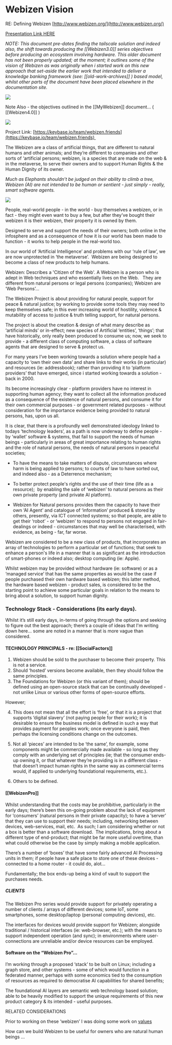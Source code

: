 # Webizen Vision

RE: Defining Webizen [http://www.webizen.org/](http://www.webizen.org/)

[Presentation Link HERE](https://docs.google.com/presentation/d/1Soo3Rmk0jzEVgj4dl8F9P7RaHEC-cy8auk8N0QSC9fs/edit?usp=sharing)

*NOTE: This document pre-dates finding the tailscale solution and indeed also, the shift towards producing the [[Webizen3.0]] series objectives before producing an ecosystem involving hardware.  This older document has not been properly updated; at the moment; it outlines some of the vision of Webizen as was originally when i started work on this new approach that set-aside the earlier work that intended to deliver a knowledge banking framework (see: [[old-work-archives]] ) based model, whilst other parts of the document have been placed elsewhere in the documentation site.*

![](https://lh3.googleusercontent.com/CW51XI7LTUbxco6KNuWNfbjjkpHCarCE7B8qTqDa7mJ7sfC5EFutVrQEZVxIa3ZqyKNHKhcHiV3EqOTG7K60xv1xFxeRXLIl4Ko3Guj2AYuYPAuELKjecOmyS656Kfj_e3iPFuem-Zyzj3mkC8WFPoRUJOK2IlbL25bWmI5LuvZREsK5Y9VuCN3Bt2HZ)

Note Also - the objectives outlined in the [[MyWebizen]] document...  ( [[Webizen4.0]] )


![](https://lh5.googleusercontent.com/bydAN7N36PCl1cWBphkdlKxJD07sreAnuqxPVXBUwUvoP7VeJZUZ0Uusqs7PDdivztr5v0LHwYjnkVb3OK18A3zUroK7ua_WuB15zMdjhkPdYrIUeUUQ9iuobafDd5GC4E9TMlYcHvw5uuvVKK3gmxV1lg_oF6dn9aD1LA-UMgNoxkYhFYkOLqFnm07j)

Project Link: [https://keybase.io/team/webizen.friends](https://keybase.io/team/webizen.friends) 

The Webizen are a class of artificial things, that are different to natural humans and other animals; and they’re different to companies and other sorts of ‘artificial persons; webizen, is a species that are made on the web & in the metaverse, to serve their owners and to support Human Rights & the Human Dignity of its owner. 

*Much as Elephants shouldn’t be judged on their ability to climb a tree, Webizen (AI) are not intended to be human or sentient - just simply - really, smart software agents.*

  
![](https://lh3.googleusercontent.com/qJ_V0Gb9tEX3uq12suRKWAPDx-xk7d4lCglN_bs9b7h3u-mO8xQPJ-AR3ru7izkBE3ofGHs8HPlxdzNZvP1ZlcKGfMVIssRxxFDzh4AmxnepECGzfBOXNNzbpAjdWTPM8jflVUwp1KQVDr9CpawOePzmmnASVMnbWys3z8MtSM7s5pEHbspOC_Dg4rTT)

People, real-world people - in the world - buy themselves a webizen, or in fact - they might even want to buy a few, but after they’ve bought their webizen it is their webizen, their property it is owned by them. 

Designed to serve and support the needs of their owners; both online in the infosphere and as a consequence of how it is our world has been made to function - it works to help people in the real-world too. 

In our world of ‘Artificial Intelligence’ and problems with our ‘rule of law’, we are now unprotected in ‘the metaverse’.  Webizen are being designed to become a class of new products to help humans.

Webizen: Describes a 'Citizen of the Web'. A Webizen is a person who is adept in Web techniques and who essentially lives on the Web.   They are different from natural persons or legal persons (companies); Webizen are ‘Web Persons’…

The Webizen Project is about providing for natural people, support for peace & natural justice; by working to provide some tools they may need to keep themselves safe; in this ever increasing world of hostility, violence & mutability of access to justice & truth telling support, for natural persons.

The project is about the creation & design of what many describe as ‘artificial minds’ or in-effect; new species of Artificial ‘entities’, ‘things’; that have historically, only really been produced to consume us; now, we seek to provide - a different class of computing software, a class of software agents that are designed to serve & protect us.

For many years I’ve been working towards a solution where people had a capacity to ‘own their own data’ and share links to their works (in particular) and resources (ie: addressbook); rather than providing it to ‘platform providers’ that have emerged, since i started working towards a solution - back in 2000.  

Its become increasingly clear - platform providers have no interest in supporting human agency; they want to collect all the information produced as a consequence of the existence of natural persons, and consume it for their own commercial purposes - or government related purposes - without consideration for the importance evidence being provided to natural persons, has, upon us all.  

It is clear, that there is a profoundly well demonstrated ideology linked to todays ‘technology leaders’, as a path is now underway to define people - by ‘wallet’ software & systems, that fail to support the needs of human beings - particularly in areas of great importance relating to human rights and the role of natural persons, the needs of natural persons in peaceful societies;  
  
-   To have the means to take matters of dispute, circumstances where harm is being applied to persons; to courts of law to have sorted out, and indeed also - as a Deterrence mechanism;  
      
-   To better protect people's rights and the use of their time (life as a resource);  by enabling the sale of ‘webizen’ to natural persons as their own private property (and private AI platform).  
      
-   Webizen for Natural persons provides them the capacity to have their own ‘AI Agent’ and catalogue of ‘information’ produced & stored by others, presently, via ICT connected systems; so that people, are able to get their ‘robot’ - or ‘webizen’ to respond to persons not engaged in fair-dealings or indeed - circumstances that may well be characterised, with evidence, as being - far, far worse. 

Webizen are considered to be a new class of products, that incorporates an array of technologies to perform a particular set of functions; that seek to enhance a person's life in a manner that is as significant as the introduction of smart-phones or indeed also; desktop computing (ie: Apple).     

Whilst webizen may be provided without hardware (ie: software) or as a ‘managed service’ that has the same properties as would be the case if people purchased their own hardware based webizen; this latter method, the hardware based webizen - product sales, is considered to be the starting point to achieve some particular goals in relation to the means to bring about a solution, to support human dignity. 

### Technology Stack - Considerations (its early days).

Whilst it’s still early days, in-terms of going through the options and seeking to figure out the best approach; there’s a couple of ideas that I'm writing down here… some are noted in a manner that is more vague than considered.

#### TECHNOLOGY PRINCIPALS - re: [[SocialFactors]]

1.  Webizen should be sold to the purchaser to become their property. This is not a service.
2.  Should ‘hosted’ versions become available, then they should follow the same principles.
3.  The Foundations for Webizen (or this variant of them); should be defined using an open-source stack that can be continually developed - not unlike Linux or various other forms of open-source efforts.   

However;

4.  This does not mean that all the effort is ‘free’, or that it is a project that supports ‘digital slavery’ (not paying people for their work); it is desirable to ensure the business model is defined in such a way that provides payment for peoples work; once everyone is paid, then perhaps the licensing conditions change on the outcomes.    
5.  Not all ‘pieces’ are intended to be ‘the same’, for example, some components might be commercially made available - so long as they comply with an underlying set of principles (ie; that the consumer ends-up owning it, or that whatever they’re providing is in a different class - that doesn’t impact human rights in the same way as commercial terms would, if applied to underlying foundational requirements, etc.).  

6.  Others to be defined.  

#### **[[WebizenPro]]**

Whilst understanding that the costs may be prohibitive, particularly in the early days; there’s been this on-going problem about the lack of equipment for ‘consumers’ (natural persons in their private capacity); to have a ‘server’ that they can use to support their needs; including, networking between devices, web-services, mail, etc.  As such; I am considering whether or not a box is better than a software download.  The implications, bring about a different type of end-product; that might be far more useful overtime, than what could otherwise be the case by simply making a mobile application.

There’s a number of ‘boxes’ that have some fairly advanced AI Processing units in them; if people have a safe place to store one of these devices - connected to a home router - it could do, alot… 

Fundamentally; the box ends-up being a kind of vault to support the purchases needs.

##### CLIENTS

The Webizen Pro series would provide support for privately operating a number of clients / arrays of different devices; some IoT, some smartphones, some desktop/laptop (personal computing devices), etc. 

The interfaces for devices would provide support for Webizen; alongside traditional / historical interfaces (ie: web-browser, etc.); with the means to support independent operation (and sync); in environments where user-connections are unreliable and/or device resources can be employed. 

#### Software on the “Webizen Pro”...

I’m working through a proposed ‘stack’ to be built on Linux; including a graph store, and other systems - some of which would function in a federated manner, perhaps with some economics tied to the consumption of resources as required to democratise AI capabilities for shared benefits; 

The foundational AI layers are semantic web technology based solution; able to be heavily modified to support the unique requirements of this new product category & its intended - useful purposes.


RELATED CONSIDERATIONS

Prior to working on these ‘webizen’ I was doing some work on [values](https://docs.google.com/presentation/d/1enxxRUtJ2Khquyl-ey_6cTRj4nn26etC5XdAs20hZ-w/edit)

How can we build Webizen to be useful for owners who are natural human beings … 
